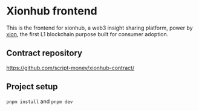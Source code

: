 # Xionhub frontend

This is the frontend for xionhub, a web3 insight sharing platform, power by [xion](https://xion.burnt.com/), the first L1 blockchain purpose built for consumer adoption.

## Contract repository

https://github.com/script-money/xionhub-contract/

## Project setup

`pnpm install` and `pnpm dev`


